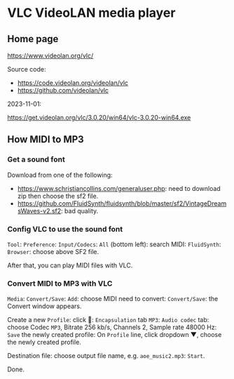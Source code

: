 # VLC VideoLAN media player

## Home page

https://www.videolan.org/vlc/

Source code:

* https://code.videolan.org/videolan/vlc
* https://github.com/videolan/vlc

2023-11-01:

https://get.videolan.org/vlc/3.0.20/win64/vlc-3.0.20-win64.exe

## How MIDI to MP3

### Get a sound font

Download from one of the following:

* https://www.schristiancollins.com/generaluser.php: need to download zip then choose the sf2 file.
* https://github.com/FluidSynth/fluidsynth/blob/master/sf2/VintageDreamsWaves-v2.sf2: bad quality.

### Config VLC to use the sound font

`Tool`: `Preference`: `Input/Codecs`: `All` (bottom left): search MIDI: `FluidSynth`: `Browser`: choose above SF2 file.

After that, you can play MIDI files with VLC.

### Convert MIDI to MP3 with VLC

`Media`:
`Convert/Save`:
`Add`: choose MIDI need to convert:
`Convert/Save`: the Convert window appears.

Create a new `Profile`: click 🔧:
`Encapsulation` tab `MP3`:
`Audio codec` tab: choose Codec `MP3`, Bitrate 256 kb/s, Channels 2, Sample rate 48000 Hz:
`Save` the newly created profile:
On `Profile` line, click dropdown ▼, choose the newly created profile.


Destination file: choose output file name, e.g. `aoe_music2.mp3`:
`Start`.

Done.
